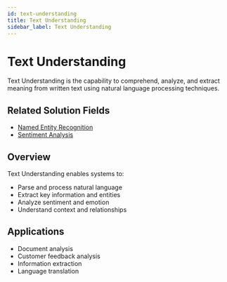 ```yaml
---
id: text-understanding
title: Text Understanding
sidebar_label: Text Understanding
---
```


# Text Understanding

Text Understanding is the capability to comprehend, analyze, and extract meaning from written text using natural language processing techniques.

## Related Solution Fields

- [Named Entity Recognition](../solutions/named-entity-recognition)
- [Sentiment Analysis](../solutions/sentiment-analysis)

## Overview

Text Understanding enables systems to:

- Parse and process natural language
- Extract key information and entities
- Analyze sentiment and emotion
- Understand context and relationships

## Applications

- Document analysis
- Customer feedback analysis
- Information extraction
- Language translation

